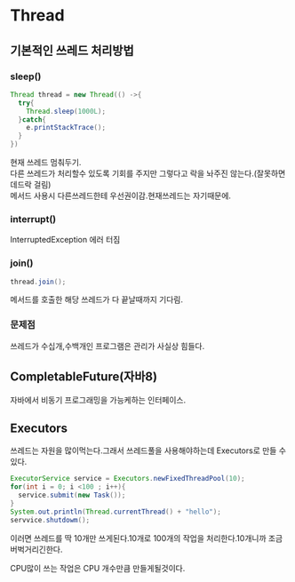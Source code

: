 # Thread
## 기본적인 쓰레드 처리방법
### sleep()
```java
Thread thread = new Thread(() ->{
  try{
    Thread.sleep(1000L);
  }catch{
    e.printStackTrace();
  }
})
```
현재 쓰레드 멈춰두기.  
다른 쓰레드가 처리할수 있도록 기회를 주지만 그렇다고 락을 놔주진 않는다.(잘못하면 데드락 걸림)  
메서드 사용시 다른쓰레드한테 우선권이감.현재쓰레드는 자기때문에.
### interrupt()
InterruptedException 에러 터짐
### join()
```java
thread.join();
```
메서드를 호출한 해당 쓰레드가 다 끝날때까지 기다림.

### 문제점
쓰레드가 수십개,수백개인 프로그램은 관리가 사실상 힘들다.

## CompletableFuture(자바8)
자바에서 비동기 프로그래밍을 가능케하는 인터페이스.

## Executors
쓰레드는 자원을 많이먹는다.그래서 쓰레드풀을 사용해야하는데 Executors로 만들 수 있다.
```java
ExecutorService service = Executors.newFixedThreadPool(10);
for(int i = 0; i <100 ; i++){
  service.submit(new Task());
}
System.out.println(Thread.currentThread() + "hello");
servvice.shutdowm();
```
이러면 쓰레드를 딱 10개만 쓰게된다.10개로 100개의 작업을 처리한다.10개니까 조금 버벅거리긴한다.  

CPU많이 쓰는 작업은 CPU 개수만큼 만들게될것이다.